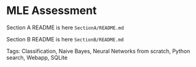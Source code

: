 # MLE Assessment

Section A README is here `SectionA/README.md`

Section B README is here `SectionB/README.md`

Tags: Classification, Naive Bayes, Neural Networks from scratch, Python search, Webapp, SQLite